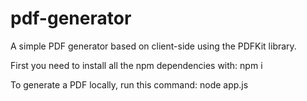 # pdf-generator

A simple PDF generator based on client-side using the PDFKit library.

First you need to install all the npm dependencies with: npm i

To generate a PDF locally, run this command: node app.js
